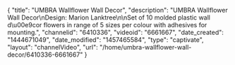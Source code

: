 {
    "title": "UMBRA Wallflower Wall Decor",
    "description": "UMBRA Wallflower Wall Decor\nDesign: Marion Lanktree\n\nSet of 10 molded plastic wall d\u00e9cor flowers in range of 5 sizes per colour with adhesives for mounting.",
    "channelid": "6410336",
    "videoid": "6661667",
    "date_created": "1444671049",
    "date_modified": "1457465584",
    "type": "captivate",
    "layout": "channelVideo",
    "url": "\/home\/umbra-wallflower-wall-decor\/6410336-6661667"
}
